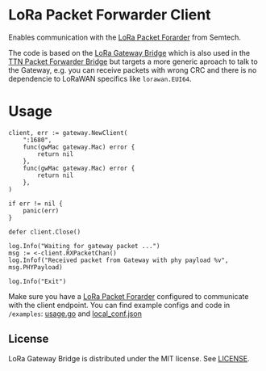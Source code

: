 # LoRa Packet Forwarder Client

Enables communication with the [LoRa Packet Forarder](https://github.com/Lora-net/packet_forwarder) from Semtech.

The code is based on the [LoRa Gateway Bridge](https://github.com/brocaar/lora-gateway-bridge) which is also used in the [TTN Packet Forwarder Bridge](https://github.com/TheThingsNetwork/packet-forwarder-bridge) but targets a more generic aproach to talk to the Gateway, e.g. you can receive packets with wrong CRC and there is no dependencie to LoRaWAN specifics like `lorawan.EUI64`.


# Usage

```
client, err := gateway.NewClient(
	":1680",
	func(gwMac gateway.Mac) error {
		return nil
	},
	func(gwMac gateway.Mac) error {
		return nil
	},
)

if err != nil {
	panic(err)
}

defer client.Close()

log.Info("Waiting for gateway packet ...")
msg := <-client.RXPacketChan()
log.Infof("Received packet from Gateway with phy payload %v", msg.PHYPayload)

log.Info("Exit")
```

Make sure you have a [LoRa Packet Forarder](https://github.com/Lora-net/packet_forwarder) configured
to communicate with the client endpoint. You can find example configs and code in `/examples`:
[usage.go](https://github.com/Lobaro/lora-packet-forwarder-client/blob/master/examples/usage.go) and
[local_conf.json](https://github.com/Lobaro/lora-packet-forwarder-client/blob/master/examples/local_conf.json)

## License

LoRa Gateway Bridge is distributed under the MIT license. See 
[LICENSE](https://github.com/Lobaro/lora-packet-forwarder-client/blob/master/LICENSE).
